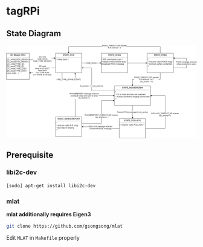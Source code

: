 # tagRPi

## State Diagram

![](../_state-diagram/tag.png)

## Prerequisite

### libi2c-dev

```sh
[sudo] apt-get install libi2c-dev
```

### mlat

**mlat additionally requires Eigen3**

```sh
git clone https://github.com/gsongsong/mlat
```
Edit `MLAT` in `Makefile` properly

